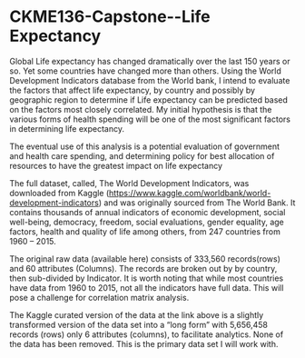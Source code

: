 # CKME136-Capstone--Life Expectancy
Global Life expectancy has changed dramatically over the last 150 years or so. Yet some countries have changed more than others.  Using the World Development Indicators database from the World bank, I intend to evaluate the factors that affect life expectancy, by country and possibly by geographic region to determine if Life expectancy can be predicted based on the factors most closely correlated.  My initial hypothesis is that the various forms of health spending will be one of the most significant factors in determining life expectancy.  

The eventual use of this analysis is a potential  evaluation of government and health care spending, and determining policy for best allocation of resources to have the greatest impact on life expectancy

 
The full dataset, called, The World Development Indicators, was downloaded from Kaggle (https://www.kaggle.com/worldbank/world-development-indicators) and was originally sourced from The World Bank.  It contains thousands of annual indicators of economic development, social well-being, democracy, freedom, social evaluations, gender equality, age factors, health and quality of life among others, from 247 countries from 1960 – 2015.

The original raw data (available here) consists of 333,560 records(rows) and 60 attributes (Columns).  The records are broken out by by country, then sub-divided by Indicator. It is worth noting that while most countries have data from 1960 to 2015, not all the indicators have full data.  This will pose a challenge for correlation matrix analysis.

The Kaggle curated version of the data at the link above is a slightly transformed version of the data set into a “long form” with 5,656,458 records (rows) only 6 attributes (columns), to facilitate analytics.  None of the data has been removed.  This is the primary data set I will work with.


